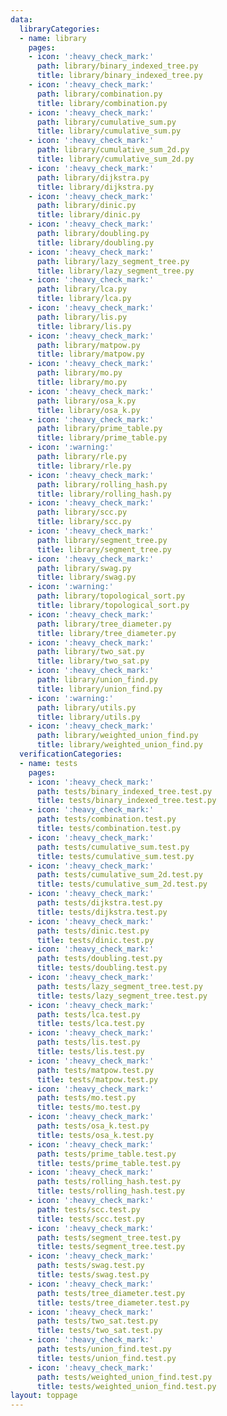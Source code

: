 ```yaml
---
data:
  libraryCategories:
  - name: library
    pages:
    - icon: ':heavy_check_mark:'
      path: library/binary_indexed_tree.py
      title: library/binary_indexed_tree.py
    - icon: ':heavy_check_mark:'
      path: library/combination.py
      title: library/combination.py
    - icon: ':heavy_check_mark:'
      path: library/cumulative_sum.py
      title: library/cumulative_sum.py
    - icon: ':heavy_check_mark:'
      path: library/cumulative_sum_2d.py
      title: library/cumulative_sum_2d.py
    - icon: ':heavy_check_mark:'
      path: library/dijkstra.py
      title: library/dijkstra.py
    - icon: ':heavy_check_mark:'
      path: library/dinic.py
      title: library/dinic.py
    - icon: ':heavy_check_mark:'
      path: library/doubling.py
      title: library/doubling.py
    - icon: ':heavy_check_mark:'
      path: library/lazy_segment_tree.py
      title: library/lazy_segment_tree.py
    - icon: ':heavy_check_mark:'
      path: library/lca.py
      title: library/lca.py
    - icon: ':heavy_check_mark:'
      path: library/lis.py
      title: library/lis.py
    - icon: ':heavy_check_mark:'
      path: library/matpow.py
      title: library/matpow.py
    - icon: ':heavy_check_mark:'
      path: library/mo.py
      title: library/mo.py
    - icon: ':heavy_check_mark:'
      path: library/osa_k.py
      title: library/osa_k.py
    - icon: ':heavy_check_mark:'
      path: library/prime_table.py
      title: library/prime_table.py
    - icon: ':warning:'
      path: library/rle.py
      title: library/rle.py
    - icon: ':heavy_check_mark:'
      path: library/rolling_hash.py
      title: library/rolling_hash.py
    - icon: ':heavy_check_mark:'
      path: library/scc.py
      title: library/scc.py
    - icon: ':heavy_check_mark:'
      path: library/segment_tree.py
      title: library/segment_tree.py
    - icon: ':heavy_check_mark:'
      path: library/swag.py
      title: library/swag.py
    - icon: ':warning:'
      path: library/topological_sort.py
      title: library/topological_sort.py
    - icon: ':heavy_check_mark:'
      path: library/tree_diameter.py
      title: library/tree_diameter.py
    - icon: ':heavy_check_mark:'
      path: library/two_sat.py
      title: library/two_sat.py
    - icon: ':heavy_check_mark:'
      path: library/union_find.py
      title: library/union_find.py
    - icon: ':warning:'
      path: library/utils.py
      title: library/utils.py
    - icon: ':heavy_check_mark:'
      path: library/weighted_union_find.py
      title: library/weighted_union_find.py
  verificationCategories:
  - name: tests
    pages:
    - icon: ':heavy_check_mark:'
      path: tests/binary_indexed_tree.test.py
      title: tests/binary_indexed_tree.test.py
    - icon: ':heavy_check_mark:'
      path: tests/combination.test.py
      title: tests/combination.test.py
    - icon: ':heavy_check_mark:'
      path: tests/cumulative_sum.test.py
      title: tests/cumulative_sum.test.py
    - icon: ':heavy_check_mark:'
      path: tests/cumulative_sum_2d.test.py
      title: tests/cumulative_sum_2d.test.py
    - icon: ':heavy_check_mark:'
      path: tests/dijkstra.test.py
      title: tests/dijkstra.test.py
    - icon: ':heavy_check_mark:'
      path: tests/dinic.test.py
      title: tests/dinic.test.py
    - icon: ':heavy_check_mark:'
      path: tests/doubling.test.py
      title: tests/doubling.test.py
    - icon: ':heavy_check_mark:'
      path: tests/lazy_segment_tree.test.py
      title: tests/lazy_segment_tree.test.py
    - icon: ':heavy_check_mark:'
      path: tests/lca.test.py
      title: tests/lca.test.py
    - icon: ':heavy_check_mark:'
      path: tests/lis.test.py
      title: tests/lis.test.py
    - icon: ':heavy_check_mark:'
      path: tests/matpow.test.py
      title: tests/matpow.test.py
    - icon: ':heavy_check_mark:'
      path: tests/mo.test.py
      title: tests/mo.test.py
    - icon: ':heavy_check_mark:'
      path: tests/osa_k.test.py
      title: tests/osa_k.test.py
    - icon: ':heavy_check_mark:'
      path: tests/prime_table.test.py
      title: tests/prime_table.test.py
    - icon: ':heavy_check_mark:'
      path: tests/rolling_hash.test.py
      title: tests/rolling_hash.test.py
    - icon: ':heavy_check_mark:'
      path: tests/scc.test.py
      title: tests/scc.test.py
    - icon: ':heavy_check_mark:'
      path: tests/segment_tree.test.py
      title: tests/segment_tree.test.py
    - icon: ':heavy_check_mark:'
      path: tests/swag.test.py
      title: tests/swag.test.py
    - icon: ':heavy_check_mark:'
      path: tests/tree_diameter.test.py
      title: tests/tree_diameter.test.py
    - icon: ':heavy_check_mark:'
      path: tests/two_sat.test.py
      title: tests/two_sat.test.py
    - icon: ':heavy_check_mark:'
      path: tests/union_find.test.py
      title: tests/union_find.test.py
    - icon: ':heavy_check_mark:'
      path: tests/weighted_union_find.test.py
      title: tests/weighted_union_find.test.py
layout: toppage
---
```

